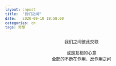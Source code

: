 ```yaml
---
layout: cnpost
title:  "我们之间"
date:   2020-09-10 19:58:00
categories: cn
tags: 奇想
---
```


<center>
我们之间彼此交联<br>
<br>
或是互相的心意<br>
全部的不断在作用、反作用之间<br>
</center>